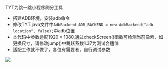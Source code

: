 TYT为跳一跳小程序刷分工具

* 搭建ADB环境，安装adb命令
* 修改TYT.java文件中`AdbBackend ADB_BACKEND = new AdbBackend("adb location", false);`中adb位置
* 本代码中参数适配1920 * 1080,通过checkScreen()函数可检测当前像素，如更换尺寸，请修改jump()中跳跃系数1.37为测试合适值
* 适配工作就不做了，各位有需要者，自行调试参数

![](http://od6ojrbik.bkt.clouddn.com/TYT.jpg?imageView2/2/w/320/h/480)